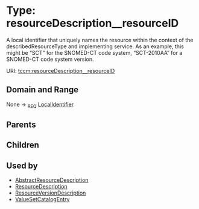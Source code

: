 
# Type: resourceDescription__resourceID


A local identifier that uniquely names the resource within the context of the describedResourceType and
implementing service. As an example, this might be “SCT” for the SNOMED-CT code system, “SCT-2010AA” for a
SNOMED-CT code system version.

URI: [tccm:resourceDescription__resourceID](https://hotecosystem.org/tccm/resourceDescription__resourceID)


## Domain and Range

None ->  <sub>REQ</sub> [LocalIdentifier](types/LocalIdentifier.md)

## Parents


## Children


## Used by

 * [AbstractResourceDescription](AbstractResourceDescription.md)
 * [ResourceDescription](ResourceDescription.md)
 * [ResourceVersionDescription](ResourceVersionDescription.md)
 * [ValueSetCatalogEntry](ValueSetCatalogEntry.md)

